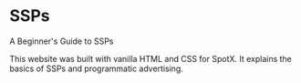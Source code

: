 # SSPs
A Beginner's Guide to SSPs

This website was built with vanilla HTML and CSS for SpotX. It explains the basics of SSPs and programmatic advertising.
